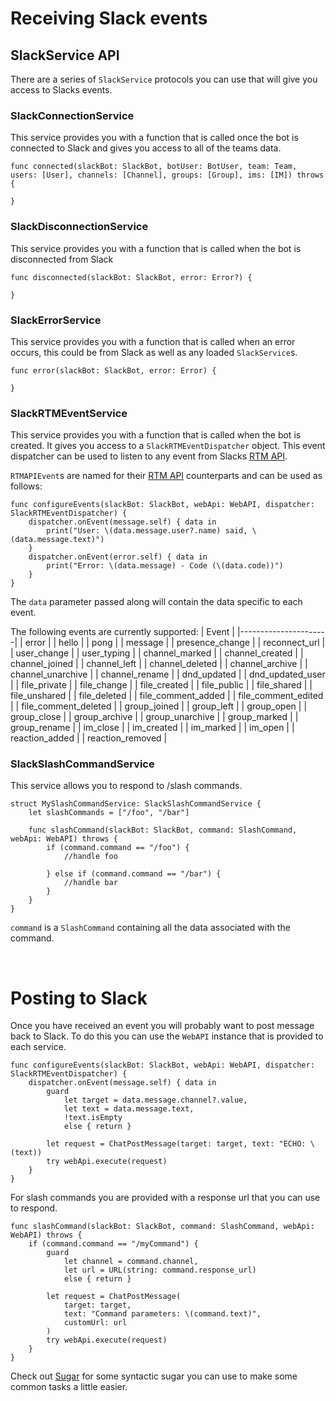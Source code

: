 # Receiving Slack events

## SlackService API
There are a series of `SlackService` protocols you can use that 
will give you access to Slacks events.

### SlackConnectionService
This service provides you with a function that is called 
once the bot is connected to Slack and gives you 
access to all of the teams data.

```
func connected(slackBot: SlackBot, botUser: BotUser, team: Team, users: [User], channels: [Channel], groups: [Group], ims: [IM]) throws {
    
}
```

### SlackDisconnectionService
This service provides you with a function that is called
when the bot is disconnected from Slack

```
func disconnected(slackBot: SlackBot, error: Error?) {

}
```

### SlackErrorService
This service provides you with a function that is called
when an error occurs, this could be from Slack as well as 
any loaded `SlackService`s.

```
func error(slackBot: SlackBot, error: Error) {

}
```

### SlackRTMEventService
This service provides you with a function that is called when the bot is created.
It gives you access to a `SlackRTMEventDispatcher` object. This event dispatcher can
be used to listen to any event from Slacks [RTM API](https://api.slack.com/rtm).

`RTMAPIEvent`s are named for their [RTM API](https://api.slack.com/events) 
counterparts and can be used as follows:

```
func configureEvents(slackBot: SlackBot, webApi: WebAPI, dispatcher: SlackRTMEventDispatcher) {
    dispatcher.onEvent(message.self) { data in
        print("User: \(data.message.user?.name) said, \(data.message.text)")
    }
    dispatcher.onEvent(error.self) { data in
        print("Error: \(data.message) - Code (\(data.code))")
    }
}
```

The `data` parameter passed along will contain the data specific to each event.

The following events are currently supported:
| Event                |
|----------------------|
| error                |
| hello                |
| pong                 |
| message              |
| presence_change      |
| reconnect_url        |
| user_change          |
| user_typing          |
| channel_marked       |
| channel_created      |
| channel_joined       |
| channel_left         |
| channel_deleted      |
| channel_archive      |
| channel_unarchive    |
| channel_rename       |
| dnd_updated          |
| dnd_updated_user     |
| file_private         |
| file_change          |
| file_created         |
| file_public          |
| file_shared          |
| file_unshared        |
| file_deleted         |
| file_comment_added   |
| file_comment_edited  |
| file_comment_deleted |
| group_joined         |
| group_left           |
| group_open           |
| group_close          |
| group_archive        |
| group_unarchive      |
| group_marked         |
| group_rename         |
| im_close             |
| im_created           |
| im_marked            |
| im_open              |
| reaction_added       |
| reaction_removed     |

### SlackSlashCommandService
This service allows you to respond to /slash commands.

```
struct MySlashCommandService: SlackSlashCommandService {
    let slashCommands = ["/foo", "/bar"]

    func slashCommand(slackBot: SlackBot, command: SlashCommand, webApi: WebAPI) throws {
        if (command.command == "/foo") {
            //handle foo

        } else if (command.command == "/bar") {
            //handle bar
        }
    }
}
```

`command` is a `SlashCommand` containing all the data associated with the command.

<br/>

# Posting to Slack
Once you have received an event you will probably want to post message back to Slack.
To do this you can use the `WebAPI` instance that is provided to each service.

```
func configureEvents(slackBot: SlackBot, webApi: WebAPI, dispatcher: SlackRTMEventDispatcher) {
    dispatcher.onEvent(message.self) { data in
        guard 
            let target = data.message.channel?.value,
            let text = data.message.text,
            !text.isEmpty
            else { return }

        let request = ChatPostMessage(target: target, text: "ECHO: \(text))
        try webApi.execute(request)
    }
}
```

For slash commands you are provided with a response url that you can use to respond.

```
func slashCommand(slackBot: SlackBot, command: SlashCommand, webApi: WebAPI) throws {
    if (command.command == "/myCommand") {
        guard
            let channel = command.channel,
            let url = URL(string: command.response_url)
            else { return }
        
        let request = ChatPostMessage(
            target: target, 
            text: "Command parameters: \(command.text)", 
            customUrl: url
        )
        try webApi.execute(request)
    }
}
```

Check out [Sugar](https://github.com/ChameleonBot/Sugar) for some syntactic sugar
you can use to make some common tasks a little easier.
